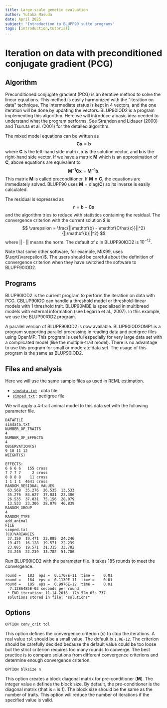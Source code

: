 ```yaml
---
title: Large-scale genetic evaluation
author: Yutaka Masuda
date: April 2025
subject: "Introduction to BLUPF90 suite programs"
tags: [introduction,tutorial]
...
```


Iteration on data with preconditioned conjugate gradient (PCG)
==============================================================

Algorithm
---------

Preconditioned conjugate gradient (PCG) is an iterative method to solve the linear equations. This method is easily harmonized with the "iteration on data" technique. The intermediate status is kept in 4 vectors, and the one iteration will be done by updating the vectors. BLUP90IOD2 is a program implementing this algorithm. Here we will introduce a basic idea needed to understand what the program performs. See Stranden and Lidauer (2000) and Tsuruta et al. (2001) for the detailed algorithm.

The mixed model equations can be written as
$$
\mathbf{Cx} = \mathbf{b}
$$
where $\mathbf{C}$ is the left-hand side matrix, $\mathbf{x}$ is the solution vector, and $\mathbf{b}$ is the right-hand side vector. If
we have a matrix $\mathbf{M}$ which is an approximation of $\mathbf{C}$, above equations are equivalent to
$$
\mathbf{M}^{-1}\mathbf{Cx} = \mathbf{M}^{-1}\mathbf{b}.
$$
This matrix $\mathbf{M}$ is called preconditioner. If $\mathbf{M = C}$, the equations are immediately solved. BLUPF90
uses $\mathbf{M} = \mathrm{diag}(\mathbf{C})$ so its inverse is easily calculated.


The residual is expressed as
$$
\mathbf{r} = \mathbf{b} - \mathbf{Cx}
$$
and the algorithm tries to reduce with statistics containing the residual. The convergence criterion with the current solution $\mathbf{\hat{x}}$ is
$$
\varepsilon = \frac{||\mathbf{b} - \mathbf{C\hat{x}}||^2}{||\mathbf{b}||^2}
$$
where $||\cdot||$ means the norm.
The default of $\varepsilon$ in BLUPF90IOD2 is $10^{-12}$.

Note that some other software, for example, MiX99, uses $\sqrt{\varepsilon}$. The users should be careful about the definition of convergence criterion when they have switched the software to BLUPF90IOD2.


Programs
--------

BLUP90IOD2 is the current program to perform the iteration on data with PCG. CBLUP90IOD can handle a threshold model or threshold-linear models with 1 threshold trait. BLUP90MBE is specialized in multibreed models with external information (see Legarra et al., 2007). In this example, we use the BLUP90IOD2 program.

A parallel version of BLUPF90IOD2 is now available. BLUP90IOD2OMP1 is a program supporting parallel processing in reading data and pedigree files using OpenMP. This program is useful especially for very large data set with a complicated model (like the multiple-trait model). There is no advantage to use this program for small or moderate data set. The usage of this program is the same as BLUP90IOD2.


Files and analysis
------------------

Here we will use the same sample files as used in REML estimation.

- [`simdata.txt`](https://github.com/Masuday/data/blob/master/tutorial/simdata.txt) : data file
- [`simped.txt`](https://github.com/Masuday/data/blob/master/tutorial/simped.txt) : pedigree file

We will apply a 4-trait animal model to this data set with the following parameter file.

~~~~~{language=blupf90 caption="iodparam1.txt"}
DATAFILE
simdata.txt
NUMBER_OF_TRAITS
4
NUMBER_OF_EFFECTS
4
OBSERVATION(S)
9 10 11 12
WEIGHT(S)

EFFECTS:
6 6 6 6   155 cross
7 7 7 7     2 cross
8 8 8 8    11 cross
1 1 1 1  4641 cross
RANDOM_RESIDUAL VALUES
 63.568  35.276  26.535  13.533
 35.276  84.627  37.831  23.306
 26.535  37.831  75.156  28.079
 13.533  23.306  28.079  46.839
RANDOM_GROUP
4
RANDOM_TYPE
add_animal
FILE
simped.txt
(CO)VARIANCES
 37.150  19.471  23.885  24.246
 19.471  16.128  19.571  22.239
 23.885  19.571  31.315  33.782
 24.246  22.239  33.782  51.706
~~~~~

Run BLUP90IOD2 with the parameter file. It takes 185 rounds to meet the convergence.

~~~~~{language=output}
round =   183  eps =  0.1707E-11  time =    0.01
round =   184  eps =  0.1139E-11  time =    0.01
round =   185  eps =  0.9976E-12  time =    0.01
  7.1286485E-03 seconds per round
 * END iteration: 11-14-2016  17h 52m 05s 737
 solutions stored in file: "solutions"
~~~~~

Options
-------

~~~~~{language=blupf90}
OPTION conv_crit tol
~~~~~

This option defines the convergence criterion ($\varepsilon$) to stop the iterations. A real value `tol` should be a small value. The default is `1.0E-12`. The criterion should be carefully decided because the default value could be too loose but the strict criterion requires too many rounds to converge. The best practice is to compare solutions from different convergence criterions and determine enough convergence criterion.

~~~~~{language=blupf90}
OPTION blksize n
~~~~~

This option creates a block diagonal matrix for pre-conditioner ($\mathbf{M}$). The integer value `n` defines the block size. By default, the pre-conditioner is the diagonal matrix (that is `n` is 1). The block size should be the same as the number of traits. This option will reduce the number of iterations if the specified value is valid.
